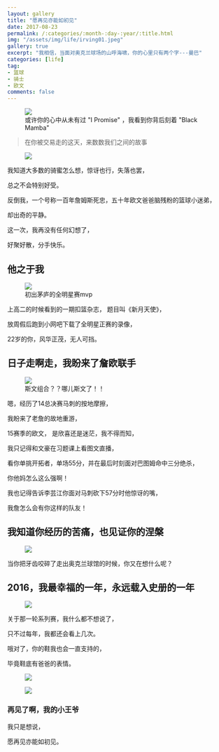 ```yaml
---
layout: gallery
title: "愿再见亦能如初见"
date: 2017-08-23
permalink: /:categories/:month-:day-:year/:title.html
img: "/assets/img/life/irving01.jpeg"
gallery: true
excerpt: "我相信，当面对奥克兰球场的山呼海啸，你的心里只有两个字---曼巴"
categories: [life]
tag:
- 篮球
- 骑士
- 欧文
comments: false
---
```


<figure>
	<img src="{{ site.url }}/assets/img/life/irvingkobe.png">
	<figcaption>或许你的心中从未有过 "I Promise" ，我看到你背后刻着 "Black Mamba" </figcaption>
</figure>

> 在你被交易走的这天，来数数我们之间的故事

<figure>
	<img src="{{ site.url }}/assets/img/life/irving01.jpeg">
</figure>

我知道大多数的骑蜜怎么想，惊讶也行，失落也罢，

总之不会特别好受。

反倒我，一个号称一百年詹姆斯死忠，五十年欧文爸爸脑残粉的篮球小迷弟，

却出奇的平静。

这一次，我再没有任何幻想了，

好聚好散，分手快乐。

## 他之于我

<figure>
	<img src="{{ site.url }}/assets/img/life/irvingmvp.jpg">
	<figcaption>初出茅庐的全明星赛mvp</figcaption>
</figure>

上高二的时候看到的一期扣篮杂志，
题目叫《新月天使》，

放周假后跑到小网吧下载了全明星正赛的录像，

22岁的你，风华正茂，无人可挡。

## 日子走啊走，我盼来了詹欧联手

<figure>
	<img src="{{ site.url }}/assets/img/life/irving03.jpg">
	<figcaption>斯文组合？？哪儿斯文了！！</figcaption>
</figure>

嗯，经历了14总决赛马刺的按地摩擦，

我盼来了老詹的故地重游，

15赛季的欧文，
是欣喜还是迷茫，我不得而知，

我只记得和文豪在习题课上看图文直播，

看你单挑开拓者，单场55分，并在最后时刻面对巴图姆命中三分绝杀，

你他妈怎么这么强啊！

我也记得告诉李芸江你面对马刺砍下57分时他惊讶的嘴，

我詹怎么会有你这样的队友！

## 我知道你经历的苦痛，也见证你的涅槃

<figure>
	<img src="{{ site.url }}/assets/img/life/irvinghurt.JPEG">
</figure>

当你把牙齿咬碎了走出奥克兰球馆的时候，你又在想什么呢？

## 2016，我最幸福的一年，永远载入史册的一年

<figure>
	<img src="{{ site.url }}/assets/img/life/irving08.jpg">
</figure>

关于那一轮系列赛，我什么都不想说了，

只不过每年，我都还会看上几次。

哦对了，你的鞋我也会一直支持的，

毕竟鞋底有爸爸的表情。

<figure>
	<img src="{{ site.url }}/assets/img/life/irving09.jpg">
</figure>

<figure>
	<img src="{{ site.url }}/assets/img/life/irving10.jpg">
</figure>

### 再见了啊，我的小王爷

我只是想说，

愿再见亦能如初见。
